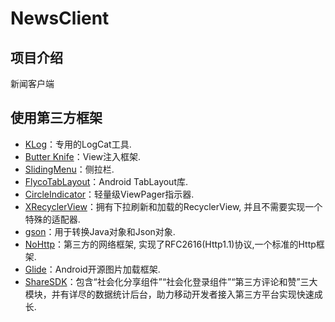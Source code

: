 
# NewsClient #

## 项目介绍 ##

新闻客户端


## 使用第三方框架 ##

- [KLog](https://github.com/ZhaoKaiQiang/KLog)：专用的LogCat工具.
- [Butter Knife](https://github.com/JakeWharton/butterknife)：View注入框架.
- [SlidingMenu](https://github.com/jfeinstein10/SlidingMenu)：侧拉栏.
- [FlycoTabLayout](https://github.com/H07000223/FlycoTabLayout)：Android TabLayout库.
- [CircleIndicator](https://github.com/ongakuer/CircleIndicator)：轻量级ViewPager指示器.
- [XRecyclerView](https://github.com/jianghejie/XRecyclerView)：拥有下拉刷新和加载的RecyclerView, 并且不需要实现一个特殊的适配器.
- [gson](https://github.com/google/gson)：用于转换Java对象和Json对象.
- [NoHttp](https://github.com/H07000223/FlycoTabLayout)：第三方的网络框架, 实现了RFC2616(Http1.1)协议,一个标准的Http框架.
- [Glide](https://github.com/bumptech/glide)：Android开源图片加载框架.
- [ShareSDK](http://www.mob.com/)：包含“社会化分享组件”“社会化登录组件”“第三方评论和赞”三大模块，并有详尽的数据统计后台，助力移动开发者接入第三方平台实现快速成长.


